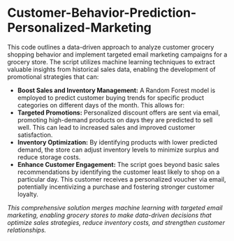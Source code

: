 # Customer-Behavior-Prediction-Personalized-Marketing

This code outlines a data-driven approach to analyze customer grocery shopping behavior and implement targeted email marketing campaigns for a grocery store. The script utilizes machine learning techniques to extract valuable insights from historical sales data, enabling the development of promotional strategies that can:

 - **Boost Sales and Inventory Management:** A Random Forest model is employed to predict customer buying trends for specific product categories on different days of the month. This allows for:
 - **Targeted Promotions:** Personalized discount offers are sent via email, promoting high-demand products on days they are predicted to sell well. This can lead to increased sales and improved customer satisfaction.
 - **Inventory Optimization:** By identifying products with lower predicted demand, the store can adjust inventory levels to minimize surplus and reduce storage costs.
 - **Enhance Customer Engagement:** The script goes beyond basic sales recommendations by identifying the customer least likely to shop on a particular day. This customer receives a personalized voucher via email, potentially incentivizing a purchase and fostering stronger customer loyalty.

*This comprehensive solution merges machine learning with targeted email marketing, enabling grocery stores to make data-driven decisions that optimize sales strategies, reduce inventory costs, and strengthen customer relationships.*
